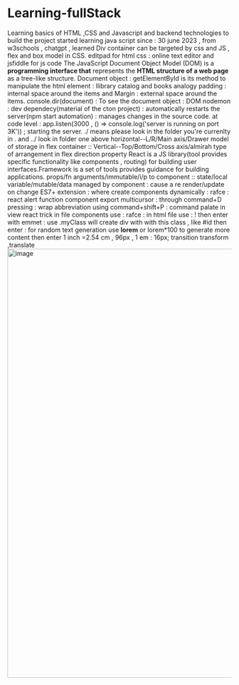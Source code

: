 # Learning-fullStack
Learning basics of HTML ,CSS and Javascript and backend technologies to build the project
started learning java script since : 30 june 2023 , from w3schools , chatgpt , learned Div container can be targeted by css and JS , flex and box model in CSS.
editpad for html css : online text editor and jsfiddle for js code
The JavaScript Document Object Model (DOM) is a **programming interface that** represents the **HTML structure of a web page** as a tree-like structure. Document object : getElementById is its method to manipulate the html element : llibrary catalog and books analogy
padding : internal space around the items and Margin : external space around the items.
console.dir(document) : To see the document object : DOM
nodemon : dev dependecy(material of the cton project) : automatically restarts the server(npm start automation) : manages changes in the source code. at code level : app.listen(3000 , () => console.log('server is running on port 3K')) ; starting the server.
./ means please look in the folder you're currenlty in . and ../ look in folder one above
horizontal--L/R/Main axis/Drawer model of storage in flex container :: Vertical--Top/Bottom/Cross axis/almirah type of arrangement in flex direction property
React is a JS library(tool provides specific functionality like components , routing) for building user interfaces.Framework is a set of tools provides guidance for building applications.
props/fn arguments/immutable/i/p to component :: state/local variable/mutable/data managed by component : cause a re render/update on change
ES7+ extension : where create components dynamically : rafce : react alert function component export
multicursor : through command+D pressing : wrap abbreviation using command+shift+P : command palate in view
react trick in file components use : rafce : in html file use : ! then enter
with emmet : use .myClass will create div with with this class , like #id then enter : for random text generation use **lorem**  or lorem*100 to generate more content then enter
1 inch =2.54 cm , 96px , 1 em : 16px;
transition transform ,translate
<img width="963" alt="image" src="https://github.com/Arjun-Mavai/Learning-fullStack/assets/16522584/2376f4a1-f245-4025-bca5-839a0ecc028f">
